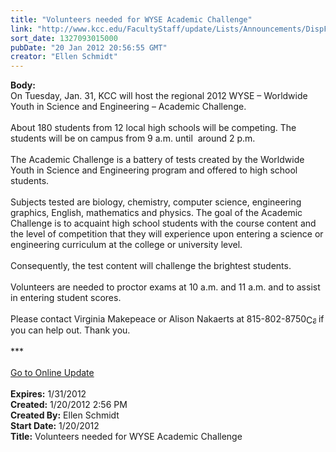 ```yaml
---
title: "Volunteers needed for WYSE Academic Challenge"
link: "http://www.kcc.edu/FacultyStaff/update/Lists/Announcements/DispForm.aspx?ID=586"
sort_date: 1327093015000
pubDate: "20 Jan 2012 20:56:55 GMT"
creator: "Ellen Schmidt"
---
```


<div><b>Body:</b> <div class="ExternalClassE1CB1046A50D4206A34A02B29FEA49B2">
<div>
<div>On Tuesday, Jan. 31, KCC will host the regional 2012 WYSE – Worldwide Youth in Science and Engineering – Academic Challenge.</div>
<div> </div>
<div>About 180 students from 12 local high schools will be competing. The students will be on campus from 9 a.m. until  around 2 p.m.</div>
<div><br />The Academic Challenge is a battery of tests created by the Worldwide Youth in Science and Engineering program and offered to high school students.</div>
<div> </div>
<div>Subjects tested are biology, chemistry, computer science, engineering graphics, English, mathematics and physics. The goal of the Academic Challenge is to acquaint high school students with the course content and the level of competition that they will experience upon entering a science or engineering curriculum at the college or university level.</div>
<div> </div>
<div>Consequently, the test content will challenge the brightest students.</div>
<div><br />Volunteers are needed to proctor exams at 10 a.m. and 11 a.m. and to assist in entering student scores. </div>
<div> </div>
<div>Please contact Virginia Makepeace or Alison Nakaerts at <span style="white-space:nowrap" class="baec5a81-e4d6-4674-97f3-e9220f0136c1">815-802-8750<a style="border-bottom:medium none;position:static !important;border-left:medium none;margin:0px;width:16px;bottom:0px;display:inline;white-space:nowrap;float:none;height:16px;vertical-align:middle;overflow:hidden;border-top:medium none;top:0px;cursor:hand;right:0px;border-right:medium none;left:0px" title="Call: 815-802-8750" href="/Lists/KCCEvents/NewForm.aspx?RootFolder=/Lists/KCCEvents&amp;List=cadf16d8-0c2d-41f3-bbd2-38d7f00e1dbc&amp;Source=/_layouts/sitemanager.aspx?SmtContext%3DSPList%3acadf16d8-0c2d-41f3-bbd2-38d7f00e1dbc?S#"><img style="border-bottom:medium none;position:static !important;border-left:medium none;margin:0px;width:16px;bottom:0px;display:inline;white-space:nowrap;float:none;height:16px;vertical-align:middle;overflow:hidden;border-top:medium none;top:0px;cursor:hand;right:0px;border-right:medium none;left:0px" title="Call: 815-802-8750" /></a></span> if you can help out. Thank you.</div>
<div> </div>
<div>***</div>
<div> </div>
<div><a href="/FacultyStaff/update/Pages/dailyupdate.aspx">Go to Online Update</a></div>
<div> </div></div></div></div>
<div><b>Expires:</b> 1/31/2012</div>
<div><b>Created:</b> 1/20/2012 2:56 PM</div>
<div><b>Created By:</b> Ellen Schmidt</div>
<div><b>Start Date:</b> 1/20/2012</div>
<div><b>Title:</b> Volunteers needed for WYSE Academic Challenge</div>
